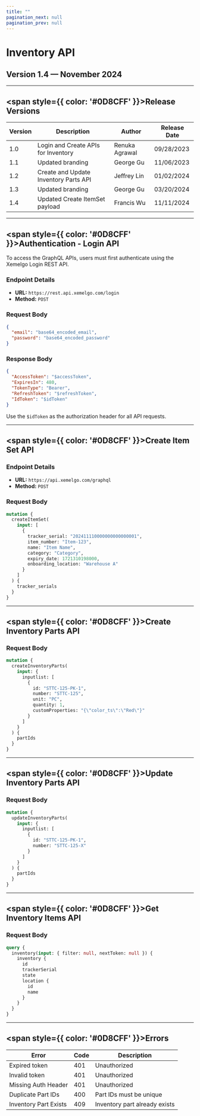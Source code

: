 ```yaml
---
title: ""
pagination_next: null
pagination_prev: null
---
```


<h1 style={{ color: '#0D8CFF' }}>Inventory API</h1>

<h2>Version 1.4 — November 2024</h2>

---

## <span style={{ color: '#0D8CFF' }}>Release Versions</span>

| Version | Description                            | Author           | Release Date |
|---------|----------------------------------------|------------------|--------------|
| 1.0     | Login and Create APIs for Inventory  | Renuka Agrawal   | 09/28/2023   |
| 1.1     | Updated branding                     | George Gu        | 11/06/2023   |
| 1.2     | Create and Update Inventory Parts API | Jeffrey Lin      | 01/02/2024   |
| 1.3     | Updated branding                     | George Gu        | 03/20/2024   |
| 1.4     | Updated Create ItemSet payload       | Francis Wu       | 11/11/2024   |

---

## <span style={{ color: '#0D8CFF' }}>Authentication - Login API</span>

To access the GraphQL APIs, users must first authenticate using the Xemelgo Login REST API.

### Endpoint Details
- **URL:** `https://rest.api.xemelgo.com/login`
- **Method:** `POST`

### Request Body
```json
{
  "email": "base64_encoded_email",
  "password": "base64_encoded_password"
}
```

### Response Body
```json
{
  "AccessToken": "$accessToken",
  "ExpiresIn": 480,
  "TokenType": "Bearer",
  "RefreshToken": "$refreshToken",
  "IdToken": "$idToken"
}
```

Use the `$idToken` as the authorization header for all API requests.

---

## <span style={{ color: '#0D8CFF' }}>Create Item Set API</span>

### Endpoint Details
- **URL:** `https://api.xemelgo.com/graphql`
- **Method:** `POST`

### Request Body
```graphql
mutation {
  createItemSet(
    input: [
      {
        tracker_serial: "202411110000000000000001",
        item_number: "Item-123",
        name: "Item Name",
        category: "Category",
        expiry_date: 1721310198000,
        onboarding_location: "Warehouse A"
      }
    ]
  ) {
    tracker_serials
  }
}
```

---

## <span style={{ color: '#0D8CFF' }}>Create Inventory Parts API</span>

### Request Body
```graphql
mutation {
  createInventoryParts(
    input: {
      inputlist: [
        {
          id: "STTC-125-PK-1",
          number: "STTC-125",
          unit: "PC",
          quantity: 1,
          customProperties: "{\"color_ts\":\"Red\"}"
        }
      ]
    }
  ) {
    partIds
  }
}
```

---

## <span style={{ color: '#0D8CFF' }}>Update Inventory Parts API</span>

### Request Body
```graphql
mutation {
  updateInventoryParts(
    input: {
      inputlist: [
        {
          id: "STTC-125-PK-1",
          number: "STTC-125-X"
        }
      ]
    }
  ) {
    partIds
  }
}
```

---

## <span style={{ color: '#0D8CFF' }}>Get Inventory Items API</span>

### Request Body
```graphql
query {
  inventory(input: { filter: null, nextToken: null }) {
    inventory {
      id
      trackerSerial
      state
      location {
        id
        name
      }
    }
  }
}
```

---

## <span style={{ color: '#0D8CFF' }}>Errors</span>

| Error                  | Code | Description                     |
|------------------------|------|---------------------------------|
| Expired token         | 401  | Unauthorized                   |
| Invalid token         | 401  | Unauthorized                   |
| Missing Auth Header   | 401  | Unauthorized                   |
| Duplicate Part IDs    | 400  | Part IDs must be unique        |
| Inventory Part Exists | 409  | Inventory part already exists  |



